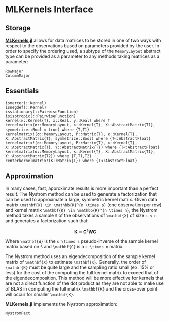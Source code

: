# MLKernels Interface

## Storage

[**MLKernels.jl**](https://github.com/trthatcher/MLKernels.jl) allows for data matrices to 
be stored in one of two ways with respect to the observations based on parameters provided 
by the user. In order to specify the ordering used, a subtype of the `MemoryLayout` abstract
type can be provided as a parameter to any methods taking matrices as a parameter:

```@docs
RowMajor
ColumnMajor
```

## Essentials

```@docs
ismercer(::Kernel)
isnegdef(::Kernel)
isstationary(::PairwiseFunction)
isisotropic(::PairwiseFunction)
kernel(κ::Kernel{T}, x::Real, y::Real) where T
kernelmatrix(σ::MemoryLayout, κ::Kernel{T}, X::AbstractMatrix{T1}, symmetrize::Bool = true) where {T,T1}
kernelmatrix!(σ::MemoryLayout, P::Matrix{T}, κ::Kernel{T}, X::AbstractMatrix{T}, symmetrize::Bool) where {T<:AbstractFloat}
kernelmatrix!(σ::MemoryLayout, P::Matrix{T}, κ::Kernel{T}, X::AbstractMatrix{T}, Y::AbstractMatrix{T}) where {T<:AbstractFloat}
kernelmatrix(σ::MemoryLayout, κ::Kernel{T}, X::AbstractMatrix{T1}, Y::AbstractMatrix{T2}) where {T,T1,T2}
centerkernelmatrix!(K::Matrix{T}) where {T<:AbstractFloat}
```

## Approximation

In many cases, fast, approximate results is more important than a perfect
result. The Nystrom method can be used to generate a factorization that can be
used to approximate a large, symmetric kernel matrix. Given data matrix
``\mathbf{X} \in \mathbb{R}^{n \times p}`` (one observation per row) and 
kernel matrix ``\mathbf{K} \in \mathbb{R}^{n \times n}``, the Nystrom method
takes a sample ``S`` of the observations of ``\mathbf{X}`` of size 
``s < n`` and generates a factorization such that:

```math
\mathbf{K} \approx \mathbf{C}^{\intercal}\mathbf{WC}
```

Where ``\mathbf{W}`` is the ``s \times s`` pseudo-inverse of the sample 
kernel matrix based on ``S`` and ``\mathbf{C}`` is a ``s \times n``
matrix.

The Nystrom method uses an eigendecomposition of the sample kernel matrix of 
``\mathbf{X}`` to estimate ``\mathbf{K}``. Generally, the order of 
``\mathbf{K}`` must be quite large and the sampling ratio small (ex. 15% or 
less) for the cost of the computing the full kernel matrix to exceed that of the
eigendecomposition. This method will be more effective for kernels that are not 
a direct function of the dot product as they are not able to make use of BLAS in
computing the full matrix ``\mathbf{K}`` and the cross-over point will occur
for smaller ``\mathbf{K}``.

**MLKernels.jl** implements the Nystrom approximation:

```@docs
NystromFact
```
